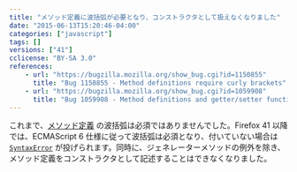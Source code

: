 ```yaml
---
title: "メソッド定義に波括弧が必要となり、コンストラクタとして扱えなくなりました"
date: "2015-06-13T15:20:46-04:00"
categories: ["javascript"]
tags: []
versions: ["41"]
cclicense: "BY-SA 3.0"
references:
    - url: "https://bugzilla.mozilla.org/show_bug.cgi?id=1150855"
      title: "Bug 1150855 - Method definitions require curly brackets"
    - url: "https://bugzilla.mozilla.org/show_bug.cgi?id=1059908"
      title: "Bug 1059908 - Method definitions and getter/setter functions should not be constructors"
---
```

これまで、[メソッド定義](https://developer.mozilla.org/ja/docs/Web/JavaScript/Reference/Functions/Method_definitions) の波括弧は必須ではありませんでした。Firefox 41 以降では、ECMAScript 6 仕様に従って波括弧は必須となり、付いていない場合は [`SyntaxError`](https://developer.mozilla.org/ja/docs/Web/JavaScript/Reference/Global_Objects/SyntaxError) が投げられます。同時に、ジェネレーターメソッドの例外を除き、メソッド定義をコンストラクタとして記述することはできなくなりました。
